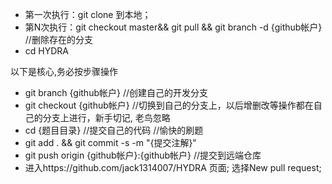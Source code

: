 * 第一次执行：git clone 到本地；
* 第N次执行：git checkout master&& git pull && git branch -d {github帐户} //删除存在的分支
* cd HYDRA

以下是核心,务必按步骤操作

* git branch {github帐户} //创建自己的开发分支
* git checkout {github帐户} //切换到自己的分支上，以后增删改等操作都在自己的分支上进行，新手切记, 老鸟忽略
* cd {题目目录} //提交自己的代码
//愉快的刷题
* git add . && git commit -s -m "{提交注解}"
* git push origin {github帐户}:{github帐户} //提交到远端仓库
* 进入https://github.com/jack1314007/HYDRA 页面; 选择New pull request;

